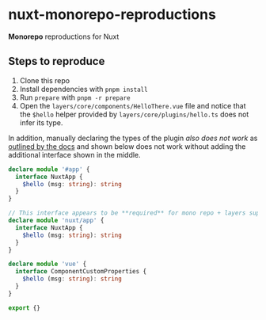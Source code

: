 # nuxt-monorepo-reproductions

**Monorepo** reproductions for Nuxt

## Steps to reproduce

1. Clone this repo
2. Install dependencies with `pnpm install`
3. Run `prepare` with `pnpm -r prepare`
4. Open the `layers/core/components/HelloThere.vue` file and notice that the `$hello` helper provided by `layers/core/plugins/hello.ts` does not infer its type.

In addition, manually declaring the types of the plugin _also does not work_ as [outlined by the docs](https://nuxt.com/docs/guide/directory-structure/plugins#typing-plugins) and shown below does not work without adding the additional interface shown in the middle.

```typescript
declare module '#app' {
  interface NuxtApp {
    $hello (msg: string): string
  }
}

// This interface appears to be **required** for mono repo + layers support
declare module 'nuxt/app' {
  interface NuxtApp {
    $hello (msg: string): string
  }
}

declare module 'vue' {
  interface ComponentCustomProperties {
    $hello (msg: string): string
  }
}

export {}
```
